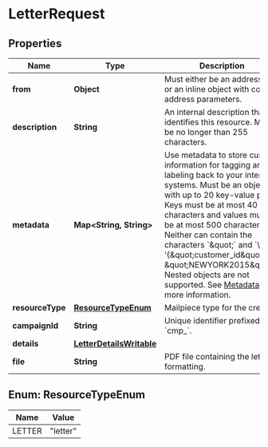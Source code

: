 

# LetterRequest


## Properties

Name | Type | Description | Notes
------------ | ------------- | ------------- | -------------
**from** | **Object** | Must either be an address ID or an inline object with correct address parameters. |  [optional]
**description** | **String** | An internal description that identifies this resource. Must be no longer than 255 characters.  |  [optional]
**metadata** | **Map&lt;String, String&gt;** | Use metadata to store custom information for tagging and labeling back to your internal systems. Must be an object with up to 20 key-value pairs. Keys must be at most 40 characters and values must be at most 500 characters. Neither can contain the characters &#x60;\&quot;&#x60; and &#x60;\\&#x60;. i.e. &#39;{\&quot;customer_id\&quot; : \&quot;NEWYORK2015\&quot;}&#39; Nested objects are not supported.  See [Metadata](#section/Metadata) for more information. |  [optional]
**resourceType** | [**ResourceTypeEnum**](#ResourceTypeEnum) | Mailpiece type for the creative |  [optional]
**campaignId** | **String** | Unique identifier prefixed with &#x60;cmp_&#x60;. |  [optional]
**details** | [**LetterDetailsWritable**](LetterDetailsWritable.md) |  |  [optional]
**file** | **String** | PDF file containing the letter&#39;s formatting. |  [optional]



## Enum: ResourceTypeEnum

Name | Value
---- | -----
LETTER | &quot;letter&quot;



